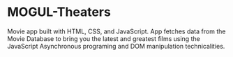 # MOGUL-Theaters

Movie app built with HTML, CSS, and JavaScript. App fetches data from the Movie Database to bring you the latest and greatest films using the JavaScript Asynchronous programing and DOM manipulation technicalities.
